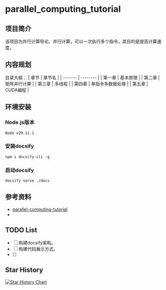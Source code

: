 # parallel_computing_tutorial

## 项目简介
该项目为并行计算导论。并行计算，可以一次执行多个指令，其目的是提高计算速度。

## 内容规划

目录大纲：
| 章节    | 章节名      |
| ------- | --------   | 
| 第一章  | 基本原理    |
| 第二章  | 矩阵并行计算 |
| 第三章  | 多线程      |
| 第四章  | 单指令多数据处理 |
| 第五章  | CUDA编程    |

## 环境安装
### Node.js版本
``` shell
Node v20.11.1
```

### 安装docsify
```shell
npm i docsify-cli -g
```

### 启动docsify
```shell
docsify serve ./docs
```

## 参考资料
- [parallel-computing-tutorial](https://github.com/mit-han-lab/parallel-computing-tutorial)
- 

## TODO List
- [ ] 构建docsify架构。
- [ ] 构建代码展示方式。
- [ ] 

## Star History

[![Star History Chart](https://api.star-history.com/svg?repos=Wings236/parallel_computing_tutorial&type=Date)](https://star-history.com/#Wings236/parallel_computing_tutorial&Date)
